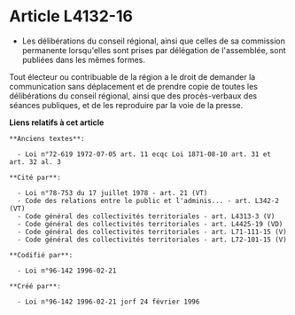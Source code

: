 # Article L4132-16

- Les délibérations du conseil régional, ainsi que celles de sa commission permanente lorsqu'elles sont prises par délégation
de l'assemblée, sont publiées dans les mêmes formes.

Tout électeur ou contribuable de la région a le droit de demander la communication sans déplacement et de prendre copie de
toutes les délibérations du conseil régional, ainsi que des procès-verbaux des séances publiques, et de les reproduire par la
voie de la presse.

**Liens relatifs à cet article**

	**Anciens textes**:

	  - Loi n°72-619 1972-07-05 art. 11 ecqc Loi 1871-08-10 art. 31 et art. 32 al. 3

	**Cité par**:

	  - Loi n°78-753 du 17 juillet 1978 - art. 21 (VT)
	  - Code des relations entre le public et l'adminis... - art. L342-2 (VT)
	  - Code général des collectivités territoriales - art. L4313-3 (V)
	  - Code général des collectivités territoriales - art. L4425-19 (VD)
	  - Code général des collectivités territoriales - art. L71-111-15 (V)
	  - Code général des collectivités territoriales - art. L72-101-15 (V)

	**Codifié par**:

	  - Loi n°96-142 1996-02-21

	**Créé par**:

	  - Loi n°96-142 1996-02-21 jorf 24 février 1996

